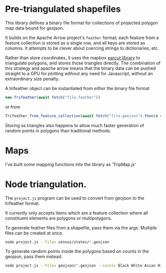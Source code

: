 # Pre-triangulated shapefiles

This library defines a binary file format for collections of projected
polygon map data bound for geojson.

It builds on the Apache Arrow project's `feather` format; each feature from
a feature collection is stored as a single row, and all keys are stored as columns.
It attempts to be clever about coercing strings to dictionaries, etc.

Rather than store coordinates, it uses the mapbox [earcut library](https://github.com/mapbox/earcut)
to triangulate polygons, and stores those triangles directly. The combination
of this strategy and apache arrow means that the binary data can be pushed 
straight to a GPU for plotting without any need for Javascript, without
an extraordinary size penalty.

A trifeather object can be instantiated from *either* the binary file format

```js
new Trifeather(await fetch("file.feather"))
```

or from 

```js
Trifeather.from_feature_collection(await fetch("file.geojson").then(d => JSON.parse(d)))
```

Storing as triangles also happens to allow
much faster generation of random points in polygons than traditional methods.

# Maps

I've built some mapping functions into the library as 'TripMap.js'

# Node triangulation.

The `project.js` program can be used to convert from geojson to the trifeather format.

It currently only accepts items which are a feature collection where all constituent
elements are polygons or multipolygons.

To generate feather files from a shapefile, pass them via the args. Multiple files can be created at once.

```sh
node project.js --files census/states/*.geojson
```

To generate random points inside the polygons based on counts in the geojson, pass them instead.

```sh
node project.js --files geojson/*.geojson --counts Black White Asian Hispanic "American Indian and Alaska Native" "Other" "Two or more"
```